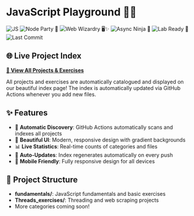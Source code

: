 # JavaScript Playground 🎡🎈

![JS](https://img.shields.io/badge/Magic%20with-JavaScript-F7DF1E?logo=javascript&logoColor=black&style=for-the-badge)
![Node Party 🎉](https://img.shields.io/badge/Powered%20by-Node.js-339933?logo=node.js&logoColor=white&style=for-the-badge)
![Web Wizardry 🖥️✨](https://img.shields.io/badge/Web-Wizardry-43BE2E?style=for-the-badge&logo=visualstudiocode)
![Async Ninja 🥷](https://img.shields.io/badge/Async-Ninja-black?style=for-the-badge&logo=codewars)
![Lab Ready 🚦](https://img.shields.io/badge/Lab%20Ready-Green-lightgreen?logo=githubactions&style=for-the-badge)
![Last Commit](https://img.shields.io/github/last-commit/bigBrodyG/DIYJavaScript?style=for-the-badge)

## 🌐 Live Project Index

**[📁 View All Projects & Exercises](https://bigbrodyg.github.io/DIYJavaScript/)**

All projects and exercises are automatically catalogued and displayed on our beautiful index page! The index is automatically updated via GitHub Actions whenever you add new files.

## ✨ Features

- 🤖 **Automatic Discovery**: GitHub Actions automatically scans and indexes all projects
- 🎨 **Beautiful UI**: Modern, responsive design with gradient backgrounds
- 📊 **Live Statistics**: Real-time counts of categories and files
- 🔄 **Auto-Updates**: Index regenerates automatically on every push
- 📱 **Mobile Friendly**: Fully responsive design for all devices

## 📂 Project Structure

- **fundamentals/**: JavaScript fundamentals and basic exercises
- **Threads_exercises/**: Threading and web scraping projects
- More categories coming soon!